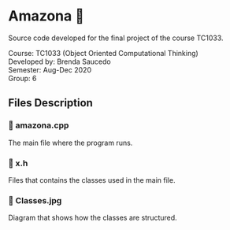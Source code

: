 # Amazona 🛒

Source code developed for the final project of the course TC1033.

Course: TC1033 (Object Oriented Computational Thinking)
<br>
Developed by: Brenda Saucedo
<br>
Semester: Aug-Dec 2020
<br>
Group: 6

## Files Description

### 📁 amazona.cpp

The main file where the program runs.

### 📁 x.h

Files that contains the classes used in the main file.

### 📁 Classes.jpg

Diagram that shows how the classes are structured.
